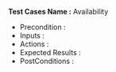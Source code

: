**Test Cases Name :** Availability
* Precondition :
* Inputs :
* Actions :
* Expected Results :
* PostConditions :
